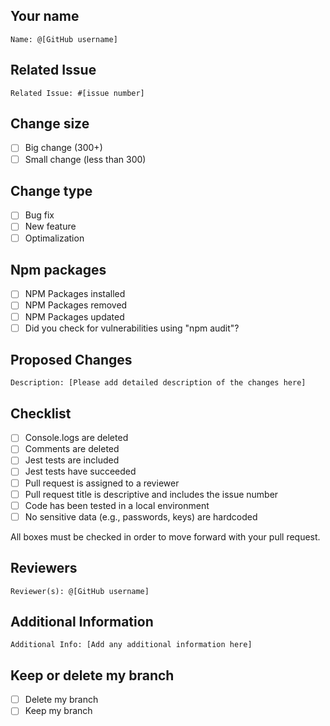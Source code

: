 ## Your name
`Name: @[GitHub username]`

## Related Issue
`Related Issue: #[issue number]`

## Change size
- [ ] Big change (300+)
- [ ] Small change (less than 300)

## Change type
- [ ] Bug fix
- [ ] New feature
- [ ] Optimalization

## Npm packages 
- [ ] NPM Packages installed
- [ ] NPM Packages removed
- [ ] NPM Packages updated
- [ ] Did you check for vulnerabilities using "npm audit"?

## Proposed Changes
`Description: [Please add detailed description of the changes here]`

## Checklist
- [ ] Console.logs are deleted
- [ ] Comments are deleted
- [ ] Jest tests are included
- [ ] Jest tests have succeeded
- [ ] Pull request is assigned to a reviewer
- [ ] Pull request title is descriptive and includes the issue number
- [ ] Code has been tested in a local environment
- [ ] No sensitive data (e.g., passwords, keys) are hardcoded

All boxes must be checked in order to move forward with your pull request.

## Reviewers
`Reviewer(s): @[GitHub username]`

## Additional Information
`Additional Info: [Add any additional information here]`

## Keep or delete my branch
- [ ] Delete my branch
- [ ] Keep my branch
